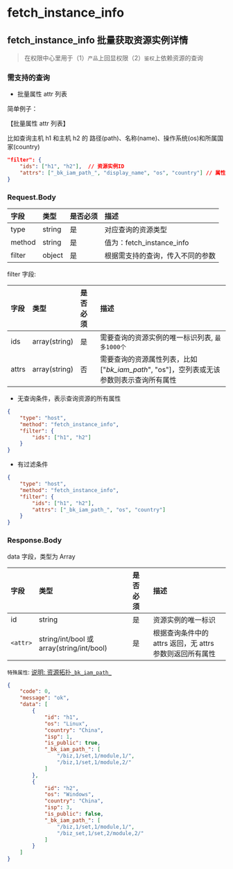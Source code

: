 # fetch_instance_info

## fetch_instance_info 批量获取资源实例详情

> 在权限中心里用于（1）`产品`上回显权限（2）`鉴权`上依赖资源的查询

### 需支持的查询
- 批量属性 attr 列表

简单例子：

【批量属性 attr 列表】

比如查询主机 h1 和主机 h2 的 路径(path)、名称(name)、操作系统(os)和所属国家(country)

```json
"filter": {
    "ids": ["h1", "h2"],  // 资源实例ID
    "attrs": ["_bk_iam_path_", "display_name", "os", "country"] // 属性列表
}
```

### Request.Body

| 字段 |  类型 |是否必须  | 描述  |
|:---|:---|:---|:---|
| type | string | 是 | 对应查询的资源类型 |
| method |string | 是 | 值为：fetch_instance_info |
| filter | object | 是 | 根据需支持的查询，传入不同的参数 |

filter 字段:

| 字段 |  类型 |是否必须  | 描述  |
|:---|:---|:---|:---|
| ids | array(string) | 是 | 需要查询的资源实例的唯一标识列表, `最多1000个` |
| attrs | array(string) | 否 |  需要查询的资源属性列表，比如["_bk_iam_path_", "os"]，空列表或无该参数则表示查询所有属性 |


* 无查询条件，表示查询资源的所有属性

```json
{
    "type": "host",
    "method": "fetch_instance_info",
    "filter": {
        "ids": ["h1", "h2"]
    }
}
```

* 有过滤条件

```json
{
    "type": "host",
    "method": "fetch_instance_info",
    "filter": {
        "ids": ["h1", "h2"],
        "attrs": ["_bk_iam_path_", "os", "country"]
    }
}
```

### Response.Body

data 字段，类型为 Array

| 字段 |  类型 |是否必须  | 描述  |
|:---|:---|:---|:---|
| id | string | 是 | 资源实例的唯一标识 |
| `<attr>` | string/int/bool 或 array(string/int/bool) | 是 | 根据查询条件中的 attrs 返回，无 attrs 参数则返回所有属性 |

`特殊属性`:  [说明: 资源拓扑`_bk_iam_path_`](../../../Explanation/04-BkIAMPath.md)

```json
{
    "code": 0,
    "message": "ok",
    "data": [
        {
            "id": "h1",
            "os": "Linux",
            "country": "China",
            "isp": 1,
            "is_public": true,
            "_bk_iam_path_": [
                "/biz,1/set,1/module,1/",
                "/biz,1/set,1/module,2/"
            ]
        },
        {
            "id": "h2",
            "os": "Windows",
            "country": "China",
            "isp": 3,
            "is_public": false,
            "_bk_iam_path_": [
                "/biz,1/set,1/module,1/",
                "/biz_set,1/set,2/module,2/"
            ]
        }
    ]
}
```
